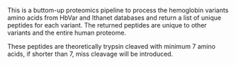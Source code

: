 This is a buttom-up proteomics pipeline to process the hemoglobin variants amino acids from HbVar and Ithanet databases and return a list of unique peptides for each variant. The returned peptides are unique to other variants and the entire human proteome. 

These peptides are theoretically trypsin cleaved with minimum 7 amino acids, if shorter than 7, miss cleavage will be introduced. 
